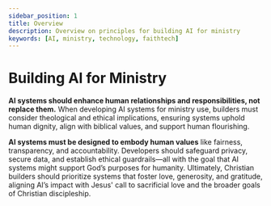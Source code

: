 ```yaml
---
sidebar_position: 1
title: Overview
description: Overview on principles for building AI for ministry
keywords: [AI, ministry, technology, faithtech]
---
```


# Building AI for Ministry

**AI systems should enhance human relationships and responsibilities, not replace them.** When developing AI systems for ministry use, builders must consider theological and ethical implications, ensuring systems uphold human dignity, align with biblical values, and support human flourishing. 

**AI systems must be designed to embody human values** like fairness, transparency, and accountability. Developers should safeguard privacy, secure data, and establish ethical guardrails—all with the goal that AI systems might support God’s purposes for humanity. Ultimately, Christian builders should prioritize systems that foster love, generosity, and gratitude, aligning AI’s impact with Jesus' call to sacrificial love and the broader goals of Christian discipleship.